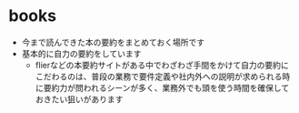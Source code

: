 # books
- 今まで読んできた本の要約をまとめておく場所です
- 基本的に自力の要約をしています
  - flierなどの本要約サイトがある中でわざわざ手間をかけて自力の要約にこだわるのは、普段の業務で要件定義や社内外への説明が求められる時に要約力が問われるシーンが多く、業務外でも頭を使う時間を確保しておきたい狙いがあります
